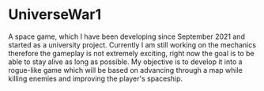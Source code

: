 # UniverseWar1
A space game, which I have been developing since September 2021 and started as a university project.
Currently I am still working on the mechanics therefore the gameplay is not extremely exciting, right now the goal is to be able to stay alive as long as possible. My objective is to develop it into a rogue-like game which will be based on advancing through a map while killing enemies and improving the player's spaceship.
